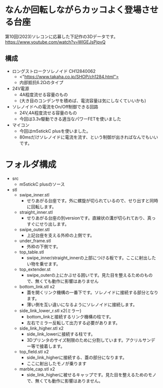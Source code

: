 
# なんか回転しながらカッコよく登場させる台座

第10回(2023)ソレコンに応募した下記作の3Dデータです。
<https://www.youtube.com/watch?v=WlGEJsPjpvQ>

## 構成

- ロングストロークソレノイド CH12840062
  - <"https://www.takaha.co.jp/SHOP/ch1284.html">
  - 内部抵抗6.2Ωのタイプ
- 24V電源
  - 4A程度流せる容量のもの
  - (大き目のコンデンサを積めば、電流容量は気にしなくていいかも)
- ソレノイドへの電流をOn/Off制御できる回路
  - 24V,4A程度流せる容量のもの
  - 今回は3.3v駆動できる適当なパワーFETを使いました
- マイコン
  - 今回はm5stickC plusを使いました。
  - 80msだけソレノイドに電流を流す、という制御が出きればなんでもいいです。

# フォルダ構成

- src
  - m5stickC plusのソース
- stl
  - swipe_inner.stl
    - せりあがる台座です。外に螺旋が切られているので、せり出すと同時に回転します。
  - straight_inner.stl
    - せりあがる台座の別versionです。直線状の溝が切られており、真っすぐにせり出します。
  - swipe_outer.stl
    - 上記台座を支える外枠の上側です。
  - under_frame.stl
    - 外枠の下側です。
  - top_table.stl
    - swipe_inner/straight_innerの上部につける板です。ここに射出したい物を乗せます。
  - top_extender.st
    - swipe_outerの上にかぶせる囲いです。見た目を整えるためのもので、無くても動作に影響はありません
  - bottom_link.stl x2
    - 蓋を開くリンク機構の一番下です。ソレノイドに接続する部分となります。
    - 薄い側を互い違いになるようにソレノイドに接続します。
  - side_link_lower_r.stl x2(ミラー)
    - bottom_linkと接続するリンク機構の柱です。
    - 左右でミラー反転して出力する必要があります。
  - side_link_higher.stl x2
    - side_link_lowerに接続する柱です。
    - 3Dプリンタのサイズ制限のために分割しています。アクリルサンデー等で接着します。
  - top_field.stl x2
    - side_link_higherに接続する、蓋の部分になります。
    - ここに射出したモノが乗ります
  - marble_cap.stl x2
    - side_link_higherに被せるキャップです。見た目を整えるためのモノで、無くても動作に影響はありません。
